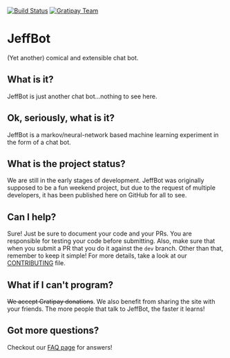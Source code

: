 [![Build Status](https://travis-ci.org/ARMmaster17/JeffBot.svg?branch=master)](https://travis-ci.org/ARMmaster17/JeffBot)
[![Gratipay Team](https://img.shields.io/gratipay/team/JeffBot-AI.svg?maxAge=2592000?style=flat-square)](https://gratipay.com/JeffBot-AI/)

# JeffBot
(Yet another) comical and extensible chat bot.

## What is it?
JeffBot is just another chat bot...nothing to see here.

## Ok, seriously, what is it?
JeffBot is a markov/neural-network based machine learning experiment in the form of a chat bot.

## What is the project status?
We are still in the early stages of development. JeffBot was originally supposed to be a fun weekend project, but due to the request of multiple developers, it has been published here on GitHub for all to see.

## Can I help?
Sure! Just be sure to document your code and your PRs. You are responsible for testing your code before submitting. Also, make sure that when you submit a PR that you do it against the `dev` branch. Other than that, remember to keep it simple! For more details, take a look at our [CONTRIBUTING](https://github.com/ARMmaster17/JeffBot/blob/master/CONTRIBUTING.md) file.

## What if I can't program?
~~We accept Gratipay donations~~. We also benefit from sharing the site with your friends. The more people that talk to JeffBot, the faster it learns!

## Got more questions?
Checkout our [FAQ page](https://github.com/ARMmaster17/JeffBot/wiki/FAQ) for answers!
